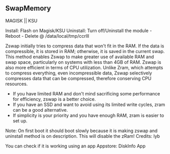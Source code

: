 ## SwapMemory

MAGISK || KSU

Install: Flash on Magisk/KSU
Uninstall: Turn off/Uninstall the module - Reboot - Delete @ /data/local/tmp/ccrlll

Zswap initially tries to compress data that won't fit in the RAM. If the data is compressible, it is stored in RAM; otherwise, it is saved in the current swap. This method enables Zswap to make greater use of available RAM and swap space, particularly on systems with less than 4GB of RAM. Zswap is also more efficient in terms of CPU utilization. Unlike Zram, which attempts to compress everything, even incompressible data, Zswap selectively compresses data that can be compressed, therefore conserving CPU resources.

- If you have limited RAM and don't mind sacrificing some performance for efficiency, zswap is a better choice.
- If you have an SSD and want to avoid using its limited write cycles, zram can be a good alternative.
- If simplicity is your priority and you have enough RAM, zram is easier to set up.

Note: On first boot it should boot slowly because it is making zswap and uninstall method is on description. This will disable the zRam!
Credits: lyb

You can check if it is working using an app
Appstore: DiskInfo App
